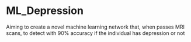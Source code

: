 # ML_Depression
Aiming to create a novel machine learning network that, when passes MRI scans, to detect with 90% accuracy if the individual has depression or not

